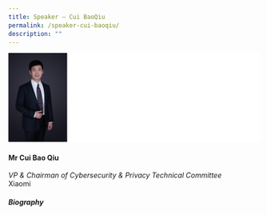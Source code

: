 ```yaml
---
title: Speaker – Cui BaoQiu
permalink: /speaker-cui-baoqiu/
description: ""
---
```

![](/images/Speakers/Cui%20Bao%20Qiu.jpg)

#### **Mr Cui Bao Qiu**

*VP & Chairman of Cybersecurity & Privacy Technical Committee*  
Xiaomi

##### **Biography**